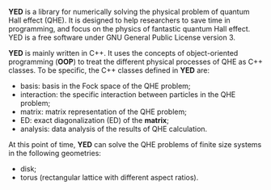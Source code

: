 **YED** is a library for numerically solving the physical problem of quantum Hall effect (QHE). It is designed to help researchers to save time in programming, and focus on the physics of fantastic quantum Hall effect. YED is a free software under GNU General Public License version 3.  

**YED** is mainly written in C++. It uses the concepts of object-oriented programming (**OOP**) to treat the different physical processes of QHE as C++ classes. To be specific, the C++ classes defined in **YED** are:
- basis: basis in the Fock space of the QHE problem;
- interaction: the specific interaction between particles in the QHE problem;
- matrix: matrix representation of the QHE problem;
- ED: exact diagonalization (ED) of the **matrix**;
- analysis: data analysis of the results of QHE calculation.  

At this point of time, **YED** can solve the QHE problems of finite size systems in the following geometries:
- disk;
- torus (rectangular lattice with different aspect ratios).


